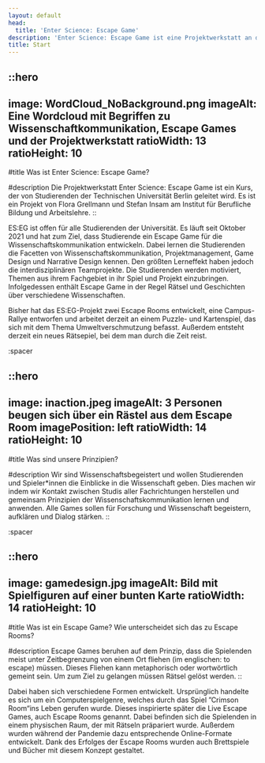 ```yaml
---
layout: default
head:
  title: 'Enter Science: Escape Game'
description: 'Enter Science: Escape Game ist eine Projektwerkstatt an der Technischen Universität Berlin'
title: Start
---
```


::hero
---
image: WordCloud_NoBackground.png
imageAlt: Eine Wordcloud mit Begriffen zu Wissenschaftkommunikation, Escape Games und der Projektwerkstatt
ratioWidth: 13
ratioHeight: 10
---
#title
Was ist Enter Science: Escape Game?

#description
Die Projektwerkstatt Enter Science: Escape Game ist ein Kurs, der von Studierenden der Technischen Universität Berlin geleitet wird. Es ist ein Projekt von Flora Grellmann und Stefan Insam am Institut für Berufliche Bildung und Arbeitslehre.
::

ES\:EG ist offen für alle Studierenden der Universität. Es läuft seit Oktober 2021 und hat zum Ziel, dass Studierende ein Escape Game für die Wissenschaftskommunikation entwickeln. Dabei lernen die Studierenden die Facetten von Wissenschaftskommunikation, Projektmanagement, Game Design und Narrative Design kennen. Den größten Lerneffekt haben jedoch die interdisziplinären Teamprojekte. Die Studierenden werden motiviert, Themen aus ihrem Fachgebiet in ihr Spiel und Projekt einzubringen. Infolgedessen enthält Escape Game in der Regel Rätsel und Geschichten über verschiedene Wissenschaften.

Bisher hat das ES\:EG-Projekt zwei Escape Rooms entwickelt, eine Campus-Rallye entworfen und arbeitet derzeit an einem Puzzle- und Kartenspiel, das sich mit dem Thema Umweltverschmutzung befasst. Außerdem entsteht derzeit ein neues Rätsepiel, bei dem man durch die Zeit reist.

:spacer

::hero
---
image: inaction.jpeg
imageAlt: 3 Personen beugen sich über ein Rästel aus dem Escape Room
imagePosition: left
ratioWidth: 14
ratioHeight: 10
---
#title
Was sind unsere Prinzipien?

#description
Wir sind Wissenschaftsbegeistert und wollen Studierenden und Spieler\*innen die Einblicke in die Wissenschaft geben. Dies machen wir indem wir Kontakt zwischen Studis aller Fachrichtungen herstellen und gemeinsam Prinzipien der Wissenschaftskommunikation lernen und anwenden. Alle Games sollen für Forschung und Wissenschaft begeistern, aufklären und Dialog stärken.
::

:spacer

::hero
---
image: gamedesign.jpg
imageAlt: Bild mit Spielfiguren auf einer bunten Karte
ratioWidth: 14
ratioHeight: 10
---
#title
Was ist ein Escape Game? Wie unterscheidet sich das zu Escape Rooms?

#description
Escape Games beruhen auf dem Prinzip, dass die Spielenden meist unter Zeitbegrenzung von einem Ort fliehen (im englischen: to escape) müssen. Dieses Fliehen kann metaphorisch oder wortwörtlich gemeint sein. Um zum Ziel zu gelangen müssen Rätsel gelöst werden.
::


Dabei haben sich verschiedene Formen entwickelt. Ursprünglich handelte es sich um ein Computerspielgenre, welches durch das Spiel ”Crimson Room“ins Leben gerufen wurde. Dieses inspirierte später die Live Escape Games, auch Escape Rooms genannt. Dabei befinden sich die Spielenden in einem physischen Raum, der mit Rätseln präpariert wurde. Außerdem wurden während der Pandemie dazu entsprechende Online-Formate entwickelt. Dank des Erfolges der Escape Rooms wurden auch Brettspiele und Bücher mit diesem Konzept gestaltet.